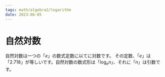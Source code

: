 ```yaml
---
tags: math/algebra2/logarithm
date: 2023-06-05
---
```

# 自然対数
自然対数は一つの「$e$」の数式定数に以てに対数です。
その定数、「$e$」は「$2.718$」が等しいです。自然対数の数式形は「$\log_{e}{n}$」、それに「$n$」は引数です。